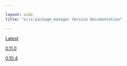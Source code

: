 ```yaml
---

layout: wide
title: "eris:package_manager Version Documentation"

---
```


[Latest](latest/epm)

[0.11.0](0.11.0/epm)

[0.10.4](0.10.4/epm)
